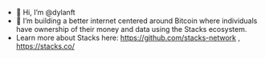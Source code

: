 - 👋 Hi, I’m @dylanft
- 👀 I’m building a better internet centered around Bitcoin where individuals have ownership of their money and data using the Stacks ecosystem.
- Learn more about Stacks here: https://github.com/stacks-network  ,  https://stacks.co/ 
  

<!---
dylanft/dylanft is a ✨ special ✨ repository because its `README.md` (this file) appears on your GitHub profile.
You can click the Preview link to take a look at your changes.
--->
